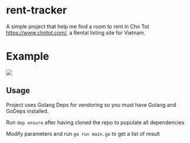 # rent-tracker

A simple project that help me find a room to rent in Cho Tot https://www.chotot.com/, a Rental listing site for Vietnam.

# Example
![](https://i.imgur.com/SWqwjaE.png)

## Usage

Project uses Golang Deps for vendoring so you must have Golang and GoDeps installed.

Run `dep ensure` after having cloned the repo to populate all dependencies

Modify parameters and run `go run main.go` to get a list of result
